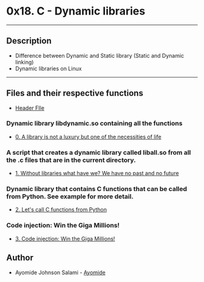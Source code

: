# 0x18. C - Dynamic libraries

---

## Description
- Difference between Dynamic and Static library (Static and Dynamic linking)
- Dynamic libraries on Linux

---

## Files and their respective functions
- [Header FIle](./main.h)

### Dynamic library libdynamic.so containing all the functions
- [0. A library is not a luxury but one of the necessities of life](./libdynamic.so)

### A script that creates a dynamic library called liball.so from all the .c files that are in the current directory.
- [1. Without libraries what have we? We have no past and no future](./1-create_dynamic_lib.sh) 

### Dynamic library that contains C functions that can be called from Python. See example for more detail.
- [2. Let's call C functions from Python](./100-operations.so)

### Code injection: Win the Giga Millions!
- [3. Code injection: Win the Giga Millions!](./101-make_me_win.sh)


## Author

* Ayomide Johnson Salami - [Ayomide](https://github.com/Royalboe)
